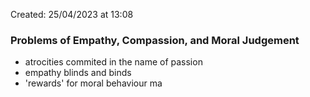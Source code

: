 Created: 25/04/2023 at 13:08

### Problems of Empathy, Compassion, and Moral Judgement
- atrocities commited in the name of passion
- empathy blinds and binds
- 'rewards' for moral behaviour ma